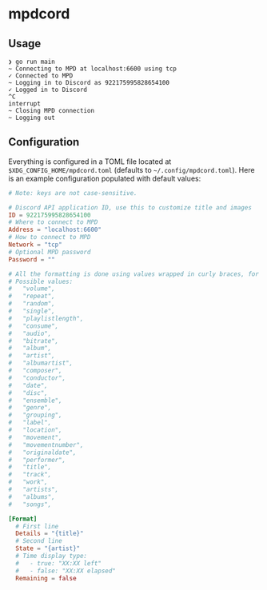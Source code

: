 # mpdcord

## Usage

```console
❯ go run main
~ Connecting to MPD at localhost:6600 using tcp
✓ Connected to MPD
~ Logging in to Discord as 922175995828654100
✓ Logged in to Discord
^C
interrupt
~ Closing MPD connection
~ Logging out
```

## Configuration

Everything is configured in a TOML file located at `$XDG_CONFIG_HOME/mpdcord.toml` (defaults to `~/.config/mpdcord.toml`). Here is an example configuration populated with default values:

```toml
# Note: keys are not case-sensitive.

# Discord API application ID, use this to customize title and images
ID = 922175995828654100
# Where to connect to MPD
Address = "localhost:6600"
# How to connect to MPD
Network = "tcp"
# Optional MPD password
Password = ""

# All the formatting is done using values wrapped in curly braces, for example "{title}"
# Possible values: 
#   "volume",
#   "repeat",
#   "random",
#   "single",
#   "playlistlength",
#   "consume",
#   "audio",
#   "bitrate",
#   "album",
#   "artist",
#   "albumartist",
#   "composer",
#   "conductor",
#   "date",
#   "disc",
#   "ensemble",
#   "genre",
#   "grouping",
#   "label",
#   "location",
#   "movement",
#   "movementnumber",
#   "originaldate",
#   "performer",
#   "title",
#   "track",
#   "work",
#   "artists",
#   "albums",
#   "songs",

[Format]
  # First line
  Details = "{title}"
  # Second line
  State = "{artist}"
  # Time display type:
  #   - true: "XX:XX left"
  #   - false: "XX:XX elapsed"
  Remaining = false
```

